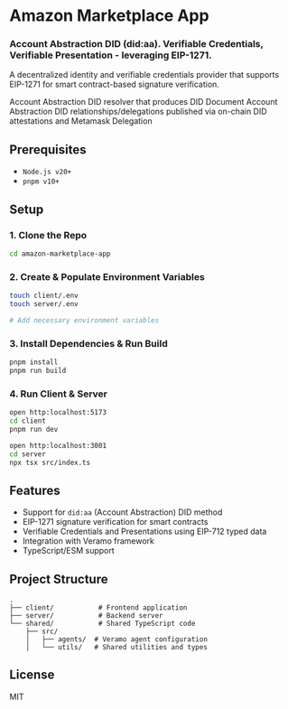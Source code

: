 # Amazon Marketplace App

### Account Abstraction DID (did:aa). Verifiable Credentials, Verifiable Presentation - leveraging EIP-1271.

A decentralized identity and verifiable credentials provider that supports EIP-1271 for smart contract-based signature verification.

Account Abstraction DID resolver that produces DID Document
Account Abstraction DID relationships/delegations published via on-chain DID attestations and Metamask Delegation

## Prerequisites

- `Node.js v20+`
- `pnpm v10+`

## Setup

### 1. Clone the Repo

```sh
cd amazon-marketplace-app
```

### 2. Create & Populate Environment Variables

```sh
touch client/.env
touch server/.env

# Add necessary environment variables
```

### 3. Install Dependencies & Run Build

```sh
pnpm install
pnpm run build
```

### 4. Run Client & Server

```sh
open http:localhost:5173
cd client
pnpm run dev
```

```sh
open http:localhost:3001
cd server
npx tsx src/index.ts
```

## Features

- Support for `did:aa` (Account Abstraction) DID method
- EIP-1271 signature verification for smart contracts
- Verifiable Credentials and Presentations using EIP-712 typed data
- Integration with Veramo framework
- TypeScript/ESM support

## Project Structure

```
.
├── client/           # Frontend application
├── server/           # Backend server
└── shared/           # Shared TypeScript code
    ├── src/
    │   ├── agents/  # Veramo agent configuration
    │   └── utils/   # Shared utilities and types
```

## License

MIT